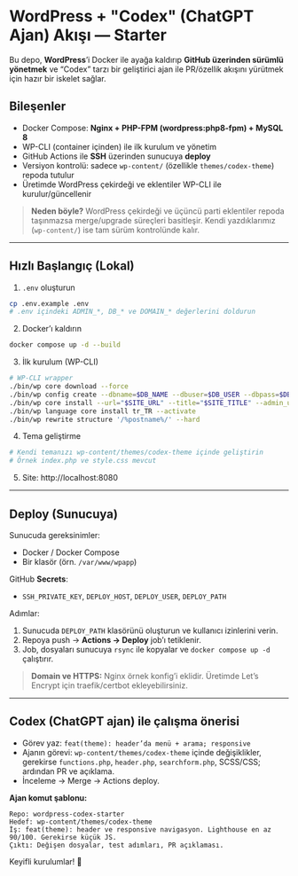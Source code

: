 # WordPress + "Codex" (ChatGPT Ajan) Akışı — Starter

Bu depo, **WordPress**’i Docker ile ayağa kaldırıp **GitHub üzerinden sürümlü yönetmek** ve “Codex” tarzı bir geliştirici ajan ile
PR/özellik akışını yürütmek için hazır bir iskelet sağlar.

## Bileşenler
- Docker Compose: **Nginx + PHP-FPM (wordpress:php8-fpm) + MySQL 8**
- WP-CLI (container içinden) ile ilk kurulum ve yönetim
- GitHub Actions ile **SSH** üzerinden sunucuya **deploy**
- Versiyon kontrolü: sadece `wp-content/` (özellikle `themes/codex-theme`) repoda tutulur
- Üretimde WordPress çekirdeği ve eklentiler WP-CLI ile kurulur/güncellenir

> **Neden böyle?** WordPress çekirdeği ve üçüncü parti eklentiler repoda taşınmazsa merge/upgrade süreçleri basitleşir.
> Kendi yazdıklarımız (`wp-content/`) ise tam sürüm kontrolünde kalır.

---

## Hızlı Başlangıç (Lokal)

1) `.env` oluşturun
```bash
cp .env.example .env
# .env içindeki ADMIN_*, DB_* ve DOMAIN_* değerlerini doldurun
```

2) Docker’ı kaldırın
```bash
docker compose up -d --build
```

3) İlk kurulum (WP-CLI)
```bash
# WP-CLI wrapper
./bin/wp core download --force
./bin/wp config create --dbname=$DB_NAME --dbuser=$DB_USER --dbpass=$DB_PASSWORD --dbhost=db --skip-check --force
./bin/wp core install --url="$SITE_URL" --title="$SITE_TITLE" --admin_user="$ADMIN_USER" --admin_password="$ADMIN_PASS" --admin_email="$ADMIN_EMAIL"
./bin/wp language core install tr_TR --activate
./bin/wp rewrite structure '/%postname%/' --hard
```

4) Tema geliştirme
```bash
# Kendi temanızı wp-content/themes/codex-theme içinde geliştirin
# Örnek index.php ve style.css mevcut
```

5) Site: http://localhost:8080

---

## Deploy (Sunucuya)

Sunucuda gereksinimler:
- Docker / Docker Compose
- Bir klasör (örn. `/var/www/wpapp`)

GitHub **Secrets**:
- `SSH_PRIVATE_KEY`, `DEPLOY_HOST`, `DEPLOY_USER`, `DEPLOY_PATH`

Adımlar:
1) Sunucuda `DEPLOY_PATH` klasörünü oluşturun ve kullanıcı izinlerini verin.
2) Repoya push → **Actions → Deploy** job’ı tetiklenir.
3) Job, dosyaları sunucuya `rsync` ile kopyalar ve `docker compose up -d` çalıştırır.

> **Domain ve HTTPS:** Nginx örnek konfig’i eklidir. Üretimde Let’s Encrypt için traefik/certbot ekleyebilirsiniz.

---

## Codex (ChatGPT ajan) ile çalışma önerisi

- Görev yaz: `feat(theme): header’da menü + arama; responsive`  
- Ajanın görevi: `wp-content/themes/codex-theme` içinde değişiklikler, gerekirse `functions.php`, `header.php`, `searchform.php`, SCSS/CSS; ardından PR ve açıklama.
- İnceleme → Merge → Actions deploy.

**Ajan komut şablonu:**
```
Repo: wordpress-codex-starter
Hedef: wp-content/themes/codex-theme
İş: feat(theme): header ve responsive navigasyon. Lighthouse en az 90/100. Gerekirse küçük JS.
Çıktı: Değişen dosyalar, test adımları, PR açıklaması.
```

Keyifli kurulumlar! 🚀
